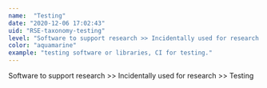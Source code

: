 ```yaml
---
name:  "Testing"
date: "2020-12-06 17:02:43"
uid: "RSE-taxonomy-testing"
level: "Software to support research >> Incidentally used for research >> Testing"
color: "aquamarine"
example: "testing software or libraries, CI for testing." 
---
```


Software to support research >> Incidentally used for research >> Testing